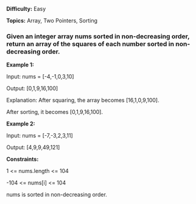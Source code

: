 **Difficulty:** Easy

**Topics:** Array, Two Pointers, Sorting

### Given an integer array nums sorted in non-decreasing order, return an array of the squares of each number sorted in non-decreasing order.

 

**Example 1:**

Input: nums = [-4,-1,0,3,10]

Output: [0,1,9,16,100]

Explanation: After squaring, the array becomes [16,1,0,9,100].

After sorting, it becomes [0,1,9,16,100].

**Example 2:**

Input: nums = [-7,-3,2,3,11]

Output: [4,9,9,49,121]
 

**Constraints:**

1 <= nums.length <= 104

-104 <= nums[i] <= 104

nums is sorted in non-decreasing order.
